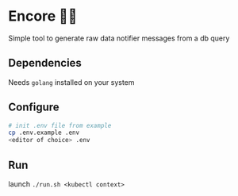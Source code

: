 # Encore 👏👏
Simple tool to generate raw data notifier messages from a db query

## Dependencies
Needs `golang` installed on your system

## Configure
```bash
# init .env file from example
cp .env.example .env
<editor of choice> .env
```

## Run
launch `./run.sh <kubectl context>`
